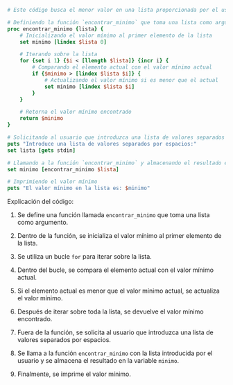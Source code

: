```tcl
# Este código busca el menor valor en una lista proporcionada por el usuario

# Definiendo la función `encontrar_minimo` que toma una lista como argumento
proc encontrar_minimo {lista} {
    # Inicializando el valor mínimo al primer elemento de la lista
    set minimo [lindex $lista 0]

    # Iterando sobre la lista
    for {set i 1} {$i < [llength $lista]} {incr i} {
        # Comparando el elemento actual con el valor mínimo actual
        if {$minimo > [lindex $lista $i]} {
            # Actualizando el valor mínimo si es menor que el actual
            set minimo [lindex $lista $i]
        }
    }

    # Retorna el valor mínimo encontrado
    return $minimo
}

# Solicitando al usuario que introduzca una lista de valores separados por espacios
puts "Introduce una lista de valores separados por espacios:"
set lista [gets stdin]

# Llamando a la función `encontrar_minimo` y almacenando el resultado en la variable `minimo`
set minimo [encontrar_minimo $lista]

# Imprimiendo el valor mínimo
puts "El valor mínimo en la lista es: $minimo"
```

Explicación del código:

1. Se define una función llamada `encontrar_minimo` que toma una lista como argumento.

2. Dentro de la función, se inicializa el valor mínimo al primer elemento de la lista.

3. Se utiliza un bucle `for` para iterar sobre la lista.

4. Dentro del bucle, se compara el elemento actual con el valor mínimo actual.

5. Si el elemento actual es menor que el valor mínimo actual, se actualiza el valor mínimo.

6. Después de iterar sobre toda la lista, se devuelve el valor mínimo encontrado.

7. Fuera de la función, se solicita al usuario que introduzca una lista de valores separados por espacios.

8. Se llama a la función `encontrar_minimo` con la lista introducida por el usuario y se almacena el resultado en la variable `minimo`.

9. Finalmente, se imprime el valor mínimo.